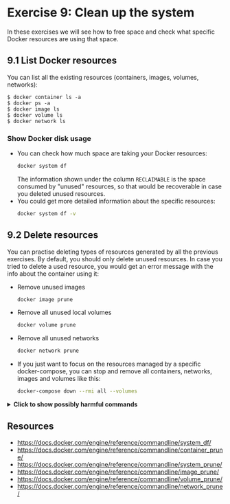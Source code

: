 # Exercise 9: Clean up the system

In these exercises we will see how to free space and check what specific Docker resources are using that space.

## 9.1 List Docker resources

You can list all the existing resources (containers, images, volumes, networks):

```console
$ docker container ls -a
$ docker ps -a
$ docker image ls
$ docker volume ls
$ docker network ls
```

### Show Docker disk usage

- You can check how much space are taking your Docker resources:
  ```bash
  docker system df
  ```
  The information shown under the column `RECLAIMABLE` is the space consumed by "unused" resources, so that would be recoverable in case you deleted unused resources.
- You could get more detailed information about the specific resources:
  ```bash
  docker system df -v
  ```

## 9.2 Delete resources

You can practise deleting types of resources generated by all the previous exercises. By default, you should only delete unused resources. In case you tried to delete a used resource, you would get an error message with the info about the container using it:

- Remove unused images
  ```bash
  docker image prune
  ```
- Remove all unused local volumes
  ```bash
  docker volume prune
  ```
- Remove all unused networks
  ```bash
  docker network prune
  ```
- If you just want to focus on the resources managed by a specific docker-compose, you can stop and remove all containers, networks, images and volumes like this:
  ```bash
  docker-compose down --rmi all --volumes
  ```
  
<details>
<summary><b>Click to show possibly harmful commands</b></summary>

> **Warning!** these commands will delete stopped containers, if you have containers that you don't want to delete, don't try these.


- Remove all stopped containers
  ```bash
  docker container prune
  ```
- Remove all unused data (i.e. all unused containers, networks, images and optionally, volumes)
  ```bash
  docker system prune -a
  ```
</details>

## Resources

- https://docs.docker.com/engine/reference/commandline/system_df/
- https://docs.docker.com/engine/reference/commandline/container_prune/
- https://docs.docker.com/engine/reference/commandline/system_prune/
- https://docs.docker.com/engine/reference/commandline/image_prune/
- https://docs.docker.com/engine/reference/commandline/volume_prune/
- https://docs.docker.com/engine/reference/commandline/network_prune/
